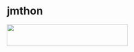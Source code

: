# jmthon

<p align="left"><a href="https://heroku.com/deploy?template=https://github.com/x5nvn/roz"> <img src="https://img.shields.io/badge/Deploy%20To%20Heroku-purple?style=for-the-badge&logo=heroku" width="320" height="58.45"/></a></p>
